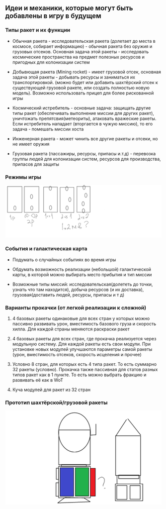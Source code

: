 ## Идеи и механики, которые могут быть добавлены в игру в будущем

### Типы ракет и их функции

- Обычная ракета - исследовательская ракета (долетает до места в космосе, собирает информацию) - обычная ракета без оружия и грузовых отсеков. Основная задача этой ракеты - исследовать космические пространства на предмет полезных ресурсов и пригодных для колонизации систем

- Добывющая ракета (Mining rocket) - имеет грузовой отсек, основная задача этой ракеты - добывать ресурсы и заниматься их транспортировкой. (можно будет или добавить шахтёрский отсек к существующей грузовой ракете, или создать полностью новую модель). Возможно использовать прицеп для более рискованной игры 

- Космический истребитель - основные задача: защищать другие типы ракет (обеспечивать выполнение миссии для других ракет), уничтожать препятсвия(метеориты), атаковать вражеские ракеты. Если истребитель нападает (вторгается в чужую миссию), то его задача - помешать миссии хоста 

- Инженерная ракета - может чинить все другие ракеты и отсеки, но не имеет оружия

- Грузовая ракета (пассажиры, ресурсы, припасы и.т.д) - перевозка группы людей для колонизации систем, ресурсов для производства, припасов для защиты

### Режимы игры

![PlayerModes](assets/rocket-player-mode.png)

### События и галактическая карта

- Подумать о случайных событиях во время игры

- Обдумать возможность реализации (небольшой) галактической карты, в которой можно выбирать место прибытия и тип миссии
  
- Возможные типы миссий: исследовательская(долететь до точки, узнать что там находится), добыча ресурсов (и их доставка), грузовая(доставить людей, ресурсы, припасы и т д)

### Варианты прокачки (от легкой реализации к сложной)

1. 4 базовых ракеты одинаковые для всех стран у которых можно пассивно развивать урон, вместимость базового груза и скорость хилла. Для каждой страны меняются раскраски ракет

2. 4 базовых ракеты для всех стран, где прокачка реализуется через модульную систему. Для каждой ракеты есть свои модули. При установке новых модулей улучшаются параметры самой ракеты (урон, вместимость отсеков, скорость исцеления и прочее)

3. Условно 8 стран, для которых есть 4 типа ракет. То есть суммарно 32 ракеты (условно). Прокачка также пассивная для статов разных типов ракет как в 1 пункте. То есть можно выбрать фракцию и развивать её как в WoT

4. Куча модулей для ракет из 32 стран

### Прототип шахтёрской/грузовой ракеты

![CargoShips](assets/cargo-ship-versions.png)
